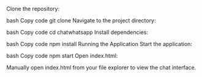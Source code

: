 Clone the repository:

bash
Copy code
git clone <url>
Navigate to the project directory:

bash
Copy code
cd chatwhatsapp
Install dependencies:

bash
Copy code
npm install
Running the Application
Start the application:

bash
Copy code
npm start
Open index.html:

Manually open index.html from your file explorer to view the chat interface.
